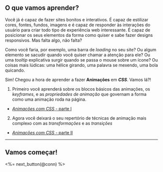 ## O que vamos aprender?

Você já é capaz de fazer sites bonitos e interativos. É capaz de estilizar cores, fontes, fundos, imagens e é capaz de responder às interações do usuário para criar todo tipo de experiência web interessante. É capaz de posicionar os seus elementos da forma como quiser e sabe fazer designs responsivos. Mas falta algo, não falta?

Como você faria, por exemplo, uma barra de *loading* no seu site? Ou algum elemento se sacudir quando você quiser chamar a atenção para ele? Ou uma *tooltip* explicativa surgir quando se passa o mouse sobre um ícone? Ou coisas mais lúdicas: uma hélice girando, uma palavra se mexendo, uma bola quicando.

Sim! Chegou a hora de aprender a fazer **Animações** em **_CSS_**. Vamos lá?!

1. Primeiro você aprenderá sobre os blocos básicos das animações, os *keyframes*, e as _propriedades de animação_ que governam a forma como uma animação roda na página.

  * [_Animações com CSS_ - parte I](/fundamentals/css-animations/css-animations-part-1)

2. Agora você deixará o seu repertório de técnicas de animação mais complexo com as *transformações* e as *transições*

  * [_Animações com CSS_ - parte II](/fundamentals/css-animations/css-animations-part-2)

---

## Vamos começar!

<%= next_button(@conn) %>
